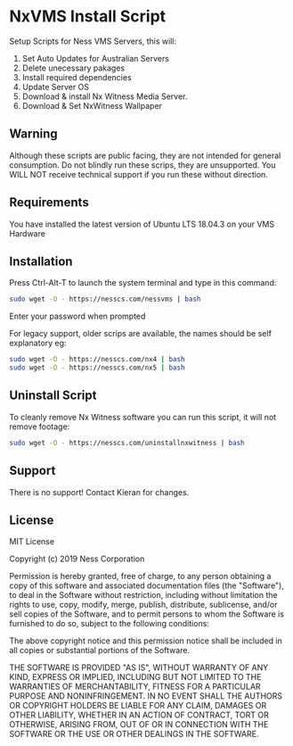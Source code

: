 # NxVMS Install Script

Setup Scripts for Ness VMS Servers, this will:
1. Set Auto Updates for Australian Servers
2. Delete unecessary pakages
3. Install required dependencies
4. Update Server OS
5. Download & install Nx Witness Media Server.
6. Download & Set NxWitness Wallpaper

## Warning
Although these scripts are public facing, they are not intended for general consumption. Do not blindly run these scrips, they are unsupported. 
You WILL NOT receive technical support if you run these without direction.

## Requirements
You have installed the latest version of Ubuntu LTS 18.04.3 on your VMS Hardware

## Installation

Press Ctrl-Alt-T to launch the system terminal and type in this command:

```bash
sudo wget -O - https://nesscs.com/nessvms | bash
```
Enter your password when prompted

For legacy support, older scrips are available, the names should be self explanatory eg:
```bash
sudo wget -O - https://nesscs.com/nx4 | bash
sudo wget -O - https://nesscs.com/nx5 | bash
```

## Uninstall Script
To cleanly remove Nx Witness software you can run this script, it will not remove footage:
```bash
sudo wget -O - https://nesscs.com/uninstallnxwitness | bash
```

## Support
There is no support! Contact Kieran for changes.

## License
MIT License

Copyright (c) 2019 Ness Corporation

Permission is hereby granted, free of charge, to any person obtaining a copy
of this software and associated documentation files (the "Software"), to deal
in the Software without restriction, including without limitation the rights
to use, copy, modify, merge, publish, distribute, sublicense, and/or sell
copies of the Software, and to permit persons to whom the Software is
furnished to do so, subject to the following conditions:

The above copyright notice and this permission notice shall be included in all
copies or substantial portions of the Software.

THE SOFTWARE IS PROVIDED "AS IS", WITHOUT WARRANTY OF ANY KIND, EXPRESS OR
IMPLIED, INCLUDING BUT NOT LIMITED TO THE WARRANTIES OF MERCHANTABILITY,
FITNESS FOR A PARTICULAR PURPOSE AND NONINFRINGEMENT. IN NO EVENT SHALL THE
AUTHORS OR COPYRIGHT HOLDERS BE LIABLE FOR ANY CLAIM, DAMAGES OR OTHER
LIABILITY, WHETHER IN AN ACTION OF CONTRACT, TORT OR OTHERWISE, ARISING FROM,
OUT OF OR IN CONNECTION WITH THE SOFTWARE OR THE USE OR OTHER DEALINGS IN THE
SOFTWARE.
